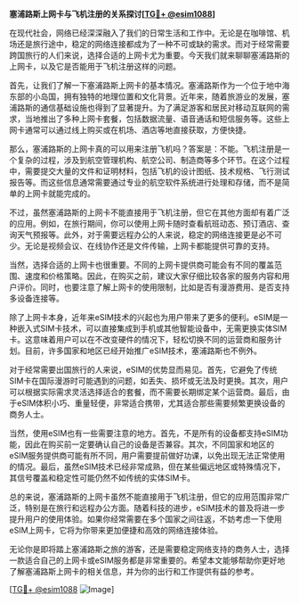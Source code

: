 **塞浦路斯上网卡与飞机注册的关系探讨[[TG💪+ @esim1088](https://t.me/s/esim1088)]**

在现代社会，网络已经深深融入了我们的日常生活和工作中。无论是在咖啡馆、机场还是旅行途中，稳定的网络连接都成为了一种不可或缺的需求。而对于经常需要跨国旅行的人们来说，选择合适的上网卡尤为重要。今天我们就来聊聊塞浦路斯的上网卡，以及它是否能用于飞机注册这样的问题。

首先，让我们了解一下塞浦路斯上网卡的基本情况。塞浦路斯作为一个位于地中海东部的小岛国，拥有独特的地理位置和文化背景。近年来，随着旅游业的发展，塞浦路斯的通信基础设施也得到了显著提升。为了满足游客和居民对移动互联网的需求，当地推出了多种上网卡套餐，包括数据流量、语音通话和短信服务等。这些上网卡通常可以通过线上购买或在机场、酒店等地直接获取，方便快捷。

那么，塞浦路斯的上网卡真的可以用来注册飞机吗？答案是：不能。飞机注册是一个复杂的过程，涉及到航空管理机构、航空公司、制造商等多个环节。在这个过程中，需要提交大量的文件和证明材料，包括飞机的设计图纸、技术规格、飞行测试报告等。而这些信息通常需要通过专业的航空软件系统进行处理和存储，而不是简单的上网卡就能完成的。

不过，虽然塞浦路斯的上网卡不能直接用于飞机注册，但它在其他方面却有着广泛的应用。例如，在旅行期间，你可以使用上网卡随时查看航班动态、预订酒店、查询天气预报等。此外，对于需要远程办公的人来说，稳定的网络连接更是必不可少。无论是视频会议、在线协作还是文件传输，上网卡都能提供可靠的支持。

当然，选择合适的上网卡也很重要。不同的上网卡提供商可能会有不同的覆盖范围、速度和价格策略。因此，在购买之前，建议大家仔细比较各家的服务内容和用户评价。同时，也要注意了解上网卡的使用限制，比如是否有漫游费用、是否支持多设备连接等。

除了上网卡本身，近年来eSIM技术的兴起也为用户带来了更多的便利。eSIM是一种嵌入式SIM卡技术，可以直接集成到手机或其他智能设备中，无需更换实体SIM卡。这意味着用户可以在不改变硬件的情况下，轻松切换不同的运营商和服务计划。目前，许多国家和地区已经开始推广eSIM技术，塞浦路斯也不例外。

对于经常需要出国旅行的人来说，eSIM的优势显而易见。首先，它避免了传统SIM卡在国际漫游时可能遇到的问题，如丢失、损坏或无法及时更换。其次，用户可以根据实际需求灵活选择适合的套餐，而不需要长期绑定某个运营商。最后，由于eSIM体积小巧、重量轻便，非常适合携带，尤其适合那些需要频繁更换设备的商务人士。

当然，使用eSIM也有一些需要注意的地方。首先，不是所有的设备都支持eSIM功能，因此在购买前一定要确认自己的设备是否兼容。其次，不同国家和地区的eSIM服务提供商可能有所不同，用户需要提前做好功课，以免出现无法正常使用的情况。最后，虽然eSIM技术已经非常成熟，但在某些偏远地区或特殊情况下，其信号覆盖和稳定性可能仍然不如传统的实体SIM卡。

总的来说，塞浦路斯的上网卡虽然不能直接用于飞机注册，但它的应用范围非常广泛，特别是在旅行和远程办公方面。随着科技的进步，eSIM技术的普及将进一步提升用户的使用体验。如果你经常需要在多个国家之间往返，不妨考虑一下使用eSIM上网卡，它将为你带来更加便捷和高效的网络连接体验。

无论你是即将踏上塞浦路斯之旅的游客，还是需要稳定网络支持的商务人士，选择一款适合自己的上网卡或eSIM服务都是非常重要的。希望本文能够帮助你更好地了解塞浦路斯上网卡的相关信息，并为你的出行和工作提供有益的参考。

[[TG💪+ @esim1088](https://t.me/s/esim1088) ![Image](https://i.postimg.cc/4NQfJmqS/Snipaste-2025-05-13-00-14-12.png)]